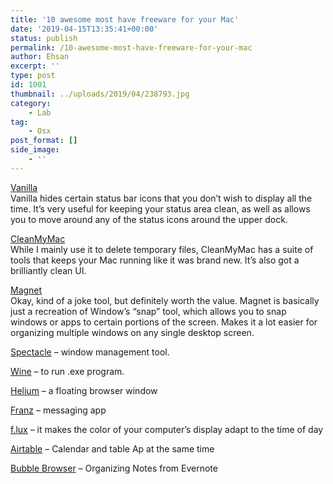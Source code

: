 ```yaml
---
title: '10 awesome most have freeware for your Mac'
date: '2019-04-15T13:35:41+00:00'
status: publish
permalink: /10-awesome-most-have-freeware-for-your-mac
author: Ehsan
excerpt: ''
type: post
id: 1001
thumbnail: ../uploads/2019/04/238793.jpg
category:
    - Lab
tag:
    - Osx
post_format: []
side_image:
    - ''
---
```

[Vanilla](https://matthewpalmer.net/vanilla/)  
Vanilla hides certain status bar icons that you don’t wish to display all the time. It’s very useful for keeping your status area clean, as well as allows you to move around any of the status icons around the upper dock.

[CleanMyMac](https://macpaw.com/cleanmymac)  
While I mainly use it to delete temporary files, CleanMyMac has a suite of tools that keeps your Mac running like it was brand new. It’s also got a brilliantly clean UI.

[Magnet](https://magnet.crowdcafe.com/)  
Okay, kind of a joke tool, but definitely worth the value. Magnet is basically just a recreation of Window’s “snap” tool, which allows you to snap windows or apps to certain portions of the screen. Makes it a lot easier for organizing multiple windows on any single desktop screen.

[Spectacle](https://www.spectacleapp.com/) – window management tool.

[Wine](https://www.winehq.org/) – to run .exe program.

[Helium](http://heliumfloats.com/) – a floating browser window

[Franz](https://meetfranz.com/) – messaging app

[f.lux](https://justgetflux.com/) – it makes the color of your computer’s display adapt to the time of day

[Airtable](https://airtable.com/) – Calendar and table Ap at the same time

[Bubble Browser](https://appcenter.evernote.com/app/bubble-browser/mac) – Organizing Notes from Evernote
